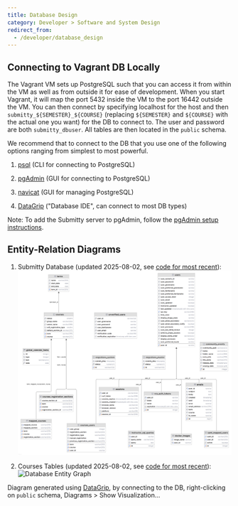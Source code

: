 ```yaml
---
title: Database Design
category: Developer > Software and System Design
redirect_from:
  - /developer/database_design
---
```


## Connecting to Vagrant DB Locally

   The Vagrant VM sets up PostgreSQL such that you can access it from
   within the VM as well as from outside it for ease of development. When
   you start Vagrant, it will map the port 5432 inside the VM to the port
   16442 outside the VM. You can then connect by specifying localhost for
   the host and then `submitty_${SEMESTER}_${COURSE}` (replacing
   `${SEMESTER}` and `${COURSE}` with the actual one you want) for the DB
   to connect to. The user and password are both `submitty_dbuser`. All tables are then
   located in the `public` schema.

   We recommend that to connect to the DB that you use one of the following
   options ranging from simplest to most powerful.

   1. [psql](http://postgresguide.com/utilities/psql.html) (CLI for connecting to PostgreSQL)

   2. [pgAdmin](https://www.pgadmin.org/) (GUI for connecting to PostgreSQL)

   3. [navicat](https://www.navicat.com/en/products/navicat-for-postgresql) (GUI for managing PostgreSQL)

   4. [DataGrip](https://www.jetbrains.com/datagrip/) ("Database IDE", can connect to most DB types)


Note: To add the Submitty server to pgAdmin, follow the [pgAdmin setup instructions](/developer/getting_started/pgadmin).



## Entity-Relation Diagrams

   1. Submitty Database (updated 2025-08-02, see [code for most recent](https://github.com/Submitty/Submitty/blob/master/migration/migrator/data/submitty_db.sql)):
      ![Database Entity Graph](/images/database_entity_graph.png)

   2. Courses Tables (updated 2025-08-02, see [code for most recent](https://github.com/Submitty/Submitty/blob/master/migration/migrator/data/course_tables.sql)):
      ![Database Entity Graph](/images/database_course_entity_graph.png)

   Diagram generated using [DataGrip](https://www.jetbrains.com/datagrip/), by
   connecting to the DB, right-clicking on `public` schema,
   Diagrams > Show Visualization...
